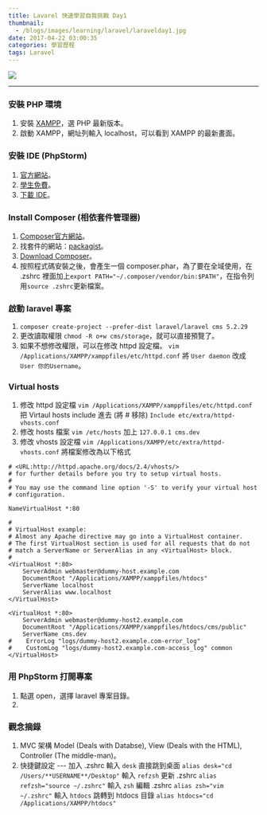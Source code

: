 ```yaml
---
title: Lavarel 快速學習自我挑戰 Day1
thumbnail:
  - /blogs/images/learning/laravel/laravelday1.jpg
date: 2017-04-22 03:00:35
categories: 學習歷程
tags: Laravel
---
```

<img src="/blogs/images/learning/laravel/laravelday1.jpg">

***
### 安裝 PHP 環境
1. 安裝 [XAMPP](https://www.apachefriends.org/download.html)，選 PHP 最新版本。
2. 啟動 XAMPP，網址列輸入 localhost，可以看到 XAMPP 的最新畫面。

### 安裝 IDE (PhpStorm)
1. [官方網站](https://www.jetbrains.com/phpstorm/)。
2. [學生免費](https://www.jetbrains.com/phpstorm/buy/#edition=discounts)。
3. [下載 IDE](https://www.jetbrains.com/phpstorm/download/)。

### Install Composer (相依套件管理器)
1. [Composer官方網站](https://getcomposer.org/)。
2. 找套件的網站：[packagist](https://packagist.org/)。
3. [Download Composer](https://getcomposer.org/download/)。
4. 按照程式碼安裝之後，會產生一個 composer.phar，為了要在全域使用，在 .zshrc 裡面加上`export PATH="~/.composer/vendor/bin:$PATH"`，在指令列用`source .zshrc`更新檔案。

### 啟動 laravel 專案
1. `composer create-project --prefer-dist laravel/laravel cms 5.2.29`
2. 更改讀取權限 `chmod -R o+w cms/storage`，就可以直接預覽了。
3. 如果不想修改權限，可以在修改 httpd 設定檔。
`vim /Applications/XAMPP/xamppfiles/etc/httpd.conf`
將 `User daemon` 改成 `User 你的Username`。

### Virtual hosts
1. 修改 httpd 設定檔
`vim /Applications/XAMPP/xamppfiles/etc/httpd.conf`
把 Virtaul hosts include 進去 (將 # 移除)
`Include etc/extra/httpd-vhosts.conf`
2. 修改 hosts 檔案
`vim /etc/hosts`
加上 `127.0.0.1 cms.dev`
3. 修改 vhosts 設定檔
`vim /Applications/XAMPP/etc/extra/httpd-vhosts.conf`
將檔案修改為以下格式
```
# <URL:http://httpd.apache.org/docs/2.4/vhosts/>
# for further details before you try to setup virtual hosts.
#
# You may use the command line option '-S' to verify your virtual host
# configuration.

NameVirtualHost *:80

#
# VirtualHost example:
# Almost any Apache directive may go into a VirtualHost container.
# The first VirtualHost section is used for all requests that do not
# match a ServerName or ServerAlias in any <VirtualHost> block.
#
<VirtualHost *:80>
    ServerAdmin webmaster@dummy-host.example.com
    DocumentRoot "/Applications/XAMPP/xamppfiles/htdocs"
    ServerName localhost
    ServerAlias www.localhost
</VirtualHost>

<VirtualHost *:80>
    ServerAdmin webmaster@dummy-host2.example.com
    DocumentRoot "/Applications/XAMPP/xamppfiles/htdocs/cms/public"
    ServerName cms.dev
#    ErrorLog "logs/dummy-host2.example.com-error_log"
#    CustomLog "logs/dummy-host2.example.com-access_log" common
</VirtualHost>
```

### 用 PhpStorm 打開專案
1. 點選 open，選擇 laravel 專案目錄。
2. 

### 觀念摘錄
1. MVC 架構 Model (Deals with Databse), View (Deals with the HTML), Controller (The middle-man)。
2. 快捷鍵設定 --- 加入 .zshrc
輸入 `desk` 直接跳到桌面
`alias desk="cd /Users/**USERNAME**/Desktop"`
輸入 `refzsh` 更新 .zshrc
`alias refzsh="source ~/.zshrc"`
輸入 `zsh` 編輯 .zshrc
`alias zsh="vim ~/.zshrc"`
輸入 `htdocs` 跳轉到 htdocs 目錄
`alias htdocs="cd /Applications/XAMPP/htdocs"`